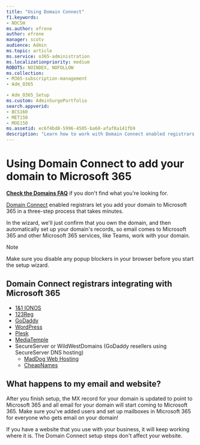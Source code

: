 ```yaml
---
title: "Using Domain Connect"
f1.keywords:
- NOCSH
ms.author: efrene
author: efrene
manager: scotv
audience: Admin
ms.topic: article
ms.service: o365-administration
ms.localizationpriority: medium
ROBOTS: NOINDEX, NOFOLLOW
ms.collection:
- M365-subscription-management
- Adm_O365

- Adm_O365_Setup
ms.custom: AdminSurgePortfolio
search.appverid:
- BCS160
- MET150
- MOE150
ms.assetid: ec6f4bd8-5996-4505-ba68-afaf8a141fb9
description: "Learn how to work with Domain Connect enabled registrars and add your domain to Microsoft 365."
---
```


# Using Domain Connect to add your domain to Microsoft 365

 **[Check the Domains FAQ](../setup/domains-faq.yml)** if you don't find what you're looking for.

[Domain Connect](https://www.domainconnect.org/) enabled registrars let you add your domain to Microsoft 365 in a three-step process that takes minutes.

In the wizard, we'll just confirm that you own the domain, and then automatically set up your domain's records, so email comes to Microsoft 365 and other Microsoft 365 services, like Teams, work with your domain.

> [!NOTE]
> Make sure you disable any popup blockers in your browser before you start the setup wizard.

## Domain Connect registrars integrating with Microsoft 365

- [1&amp;1 IONOS](https://www.1and1.com/)
- [123Reg](https://www.123-reg.co.uk/)
- [GoDaddy](https://www.godaddy.com/)
- [WordPress](https://wordpress.com/)
- [Plesk](https://www.plesk.com/)
- [MediaTemple](https://mediatemple.net/)
- SecureServer or WildWestDomains (GoDaddy resellers using SecureServer DNS hosting)
  - [MadDog Web Hosting](https://maddogwebhosting.com/domains/)
  - [CheapNames](https://www.cheapnames.com)

## What happens to my email and website?

After you finish setup, the MX record for your domain is updated to point to Microsoft 365 and all email for your domain will start coming to Microsoft 365. Make sure you've added users and set up mailboxes in Microsoft 365 for everyone who gets email on your domain!

If you have a website that you use with your business, it will keep working where it is. The Domain Connect setup steps don't affect your website.
